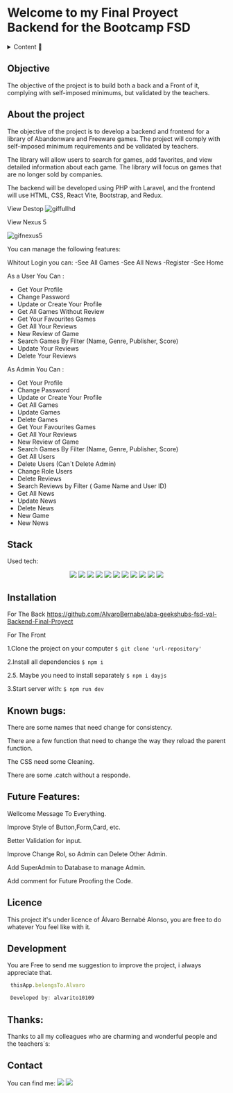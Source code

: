# Welcome to my Final Proyect Backend for the Bootcamp FSD

<details>
  <summary>Content 📝</summary>
  <ol>
    <li><a href="#objective">Objective</a></li>
    <li><a href="#about-the-project">About the project</a></li>
    <li><a href="#stack">Stack</a></li>
    <li><a href="#installation">Installation</a></li>
    <li><a href="#known-bugs">known bugs</a></li>
    <li><a href="#future-features">Future Features</a></li>
    <li><a href="#licence">Licence</a></li>
    <li><a href="#development">Development</a></li>
    <li><a href="#thanks">Thanks</a></li>
    <li><a href="#contact">Contact</a></li>
  </ol>
</details>

## Objective
The objective of the project is to build both a back and a Front of it, complying with self-imposed minimums, but validated by the teachers.

## About the project
<p>The objective of the project is to develop a backend and frontend for a library of Abandonware and Freeware games. The project will comply with self-imposed minimum requirements and be validated by teachers.</p>
<p>The library will allow users to search for games, add favorites, and view detailed information about each game. The library will focus on games that are no longer sold by companies.</p>
<p>The backend will be developed using PHP with Laravel, and the frontend will use HTML, CSS, React Vite, Bootstrap, and Redux.</p>

View Destop
![giffullhd](https://user-images.githubusercontent.com/122753448/236694161-c599b3f3-7e45-43a2-bcbd-eb0d0ea397ff.gif)

View Nexus 5




![gifnexus5](https://user-images.githubusercontent.com/122753448/236694176-99f1ba56-4ee2-40b6-9838-4547720249ea.gif)


You can manage the following features:

Whitout Login you can:
-See All Games
-See All News
-Register
-See Home

As a User You Can :
- Get Your Profile
- Change Password
- Update or Create Your Profile
- Get All Games Without Review
- Get Your Favourites Games
- Get All Your Reviews
- New Review of Game
- Search Games By Filter (Name, Genre, Publisher, Score)
- Update Your Reviews 
- Delete Your Reviews

As Admin You Can :
- Get Your Profile
- Change Password
- Update or Create Your Profile
- Get All Games
- Update Games
- Delete Games
- Get Your Favourites Games
- Get All Your Reviews
- New Review of Game
- Search Games By Filter (Name, Genre, Publisher, Score)
- Get All Users
- Delete Users (Can´t Delete Admin)
- Change Role Users
- Delete Reviews
- Search Reviews by Filter ( Game Name and User ID)
- Get All News
- Update News
- Delete News
- New Game
- New News

## Stack
Used tech:
<div align="center">
    <img src= "https://img.shields.io/badge/React-20232A?style=for-the-badge&logo=react&logoColor=61DAFB"/>
    <img src= "https://img.shields.io/badge/javascipt-EFD81D?style=for-the-badge&logo=javascript&logoColor=black"/>
    <img src= "https://user-images.githubusercontent.com/121863208/227808568-89a147ae-a047-4b1c-8065-9de44bd9bcb2.svg"/>
    <img src= "https://user-images.githubusercontent.com/121863208/227808594-021a15ab-7e14-454b-b977-4a5ade8287ed.svg"/>
    <img src= "https://user-images.githubusercontent.com/121863208/227808607-7170e528-cc5d-4a04-a7ec-edfad90e2a1e.svg"/>
    <img src= "https://user-images.githubusercontent.com/121863208/227808612-8d3f0fee-99d9-45d8-8274-6584c9ac0b38.svg"/>
    <img src= "https://user-images.githubusercontent.com/121863208/227808620-cd6e5d5c-dd63-4a9d-b19d-0983807cae95.svg"/>
    <img src= "https://user-images.githubusercontent.com/121863208/227808635-e232785c-0d4c-4067-ad94-c33a707c3d17.svg"/>
    <img src= "https://user-images.githubusercontent.com/121863208/227808642-a8dcfecb-74b9-4796-8b2b-7bfe5cf1b4ba.svg"/>
    <img src= "https://user-images.githubusercontent.com/121863208/227808660-c8b59b3d-34bd-446f-83e1-8157f5a09b98.svg"/>
    <img src= "https://user-images.githubusercontent.com/121863208/227808665-1bf127e8-1ad3-4836-b42e-92bb5844a260.svg"/>
</div>

## Installation

For The Back 
https://github.com/AlvaroBernabe/aba-geekshubs-fsd-val-Backend-Final-Proyect

For The Front


 1.Clone the project on your computer
    ` $ git clone 'url-repository' `
    
    
    
    
 2.Install all dependencies
    ` $ npm i `
    
    
    
 2.5. Maybe you need to install separately 
     ` $ npm i dayjs `
     
     
     
 3.Start server with:
   ``` $ npm run dev ```

## Known bugs:

<p>There are some names that need change for consistency.</p>
<p>There are a few function that need to change the way they reload the parent function.</p>
<p>The CSS need some Cleaning.</p>
<p>There are some .catch without a responde.</p>

## Future Features:
<p>Wellcome Message To Everything.</p>
<p>Improve Style of Button,Form,Card, etc.</p>
<p>Better Validation for input.</p>
<p>Improve Change Rol, so Admin can Delete Other Admin.</p>
<p>Add SuperAdmin to Database to manage Admin.</p>
<p>Add comment for Future Proofing the Code.</p>

## Licence

This project it's under licence of Álvaro Bernabé Alonso, you are free to do whatever You feel like with it.

## Development
You are Free to send me suggestion to improve the project, i always appreciate that.
``` js
 thisApp.belongsTo.Alvaro

 Developed by: alvarito10109
```  

## Thanks:
Thanks to all my colleagues who are charming and wonderful people and the teachers´s:

## Contact
You can find me:
<a href = "mailto:alvaro101093@gmail.com"><img src="https://img.shields.io/badge/Gmail-C6362C?style=for-the-badge&logo=gmail&logoColor=white" target="_blank"></a>
<a href="https://www.linkedin.com/in/álvaro-bernabé-alonso-6514a999/" target="_blank"><img src="https://img.shields.io/badge/-LinkedIn-%230077B5?style=for-the-badge&logo=linkedin&logoColor=white" target="_blank"></a>

</p>
